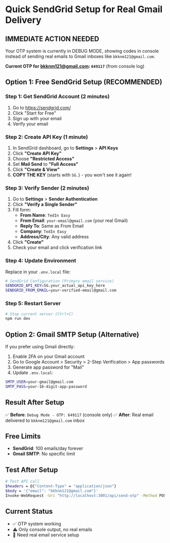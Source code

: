 # Quick SendGrid Setup for Real Gmail Delivery

## IMMEDIATE ACTION NEEDED

Your OTP system is currently in DEBUG MODE, showing codes in console instead of sending real emails to Gmail inboxes like `bkknm121@gmail.com`.

**Current OTP for bkknm121@gmail.com: `649117`** (from console log)

## Option 1: Free SendGrid Setup (RECOMMENDED)

### Step 1: Get SendGrid Account (2 minutes)
1. Go to https://sendgrid.com/
2. Click "Start for Free"
3. Sign up with your email
4. Verify your email

### Step 2: Create API Key (1 minute)
1. In SendGrid dashboard, go to **Settings** > **API Keys**
2. Click **"Create API Key"**
3. Choose **"Restricted Access"**
4. Set **Mail Send** to **"Full Access"**
5. Click **"Create & View"**
6. **COPY THE KEY** (starts with `SG.`) - you won't see it again!

### Step 3: Verify Sender (2 minutes)
1. Go to **Settings** > **Sender Authentication**
2. Click **"Verify a Single Sender"**
3. Fill form:
   - **From Name**: `TedIn Easy`
   - **From Email**: `your-email@gmail.com` (your real Gmail)
   - **Reply To**: Same as From Email
   - **Company**: `TedIn Easy`
   - **Address/City**: Any valid address
4. Click **"Create"**
5. Check your email and click verification link

### Step 4: Update Environment
Replace in your `.env.local` file:

```bash
# SendGrid Configuration (Primary email service)
SENDGRID_API_KEY=SG.your_actual_api_key_here
SENDGRID_FROM_EMAIL=your-verified-email@gmail.com
```

### Step 5: Restart Server
```bash
# Stop current server (Ctrl+C)
npm run dev
```

## Option 2: Gmail SMTP Setup (Alternative)

If you prefer using Gmail directly:

1. Enable 2FA on your Gmail account
2. Go to Google Account > Security > 2-Step Verification > App passwords
3. Generate app password for "Mail"
4. Update `.env.local`:

```bash
SMTP_USER=your-gmail@gmail.com
SMTP_PASS=your-16-digit-app-password
```

## Result After Setup

✅ **Before**: `Debug Mode - OTP: 649117` (console only)
✅ **After**: Real email delivered to `bkknm121@gmail.com` inbox

## Free Limits
- **SendGrid**: 100 emails/day forever
- **Gmail SMTP**: No specific limit

## Test After Setup
```bash
# Test API call
$headers = @{"Content-Type" = "application/json"}
$body = '{"email": "bkknm121@gmail.com"}'
Invoke-WebRequest -Uri "http://localhost:3001/api/send-otp" -Method POST -Headers $headers -Body $body
```

## Current Status
- ✅ OTP system working
- ⚠️ Only console output, no real emails
- 🎯 Need real email service setup
